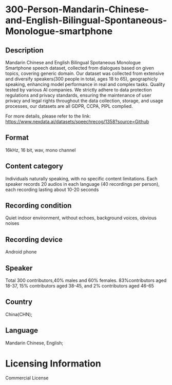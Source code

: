 # 300-Person-Mandarin-Chinese-and-English-Bilingual-Spontaneous-Monologue-smartphone

## Description
Mandarin Chinese and English Bilingual Spotaneous Monologue Smartphone speech dataset, collected from dialogues based on given topics, covering generic domain. Our dataset was collected from extensive and diversify speakers(300 people in total, ages 18 to 65), geographicly speaking, enhancing model performance in real and complex tasks. Quality tested by various AI companies. We strictly adhere to data protection regulations and privacy standards, ensuring the maintenance of user privacy and legal rights throughout the data collection, storage, and usage processes, our datasets are all GDPR, CCPA, PIPL complied.

For more details, please refer to the link: https://www.nexdata.ai/datasets/speechrecog/1358?source=Github


## Format
16kHz, 16 bit, wav, mono channel
## Content category
Individuals naturally speaking, with no specific content limitations. Each speaker records 20 audios in each language (40 recordings per person), each recording lasting about 10-20 seconds
## Recording condition
Quiet indoor environment, without echoes, background voices, obvious noises
## Recording device
Android phone
## Speaker
Total 300 contributors,40% males and 60% females. 83%contributors aged 18-37, 15% contributors aged 38-45, and 2% contributors aged 46-65
## Country
China(CHN);
## Language
Mandarin Chinese, English;
# Licensing Information
Commercial License
